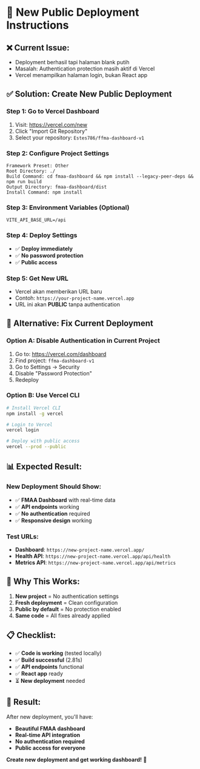 # 🚀 New Public Deployment Instructions

## ❌ **Current Issue:**
- Deployment berhasil tapi halaman blank putih
- Masalah: Authentication protection masih aktif di Vercel
- Vercel menampilkan halaman login, bukan React app

## ✅ **Solution: Create New Public Deployment**

### Step 1: Go to Vercel Dashboard
1. Visit: https://vercel.com/new
2. Click "Import Git Repository"
3. Select your repository: `Estes786/ffma-dashboard-v1`

### Step 2: Configure Project Settings
```
Framework Preset: Other
Root Directory: ./
Build Command: cd fmaa-dashboard && npm install --legacy-peer-deps && npm run build
Output Directory: fmaa-dashboard/dist
Install Command: npm install
```

### Step 3: Environment Variables (Optional)
```
VITE_API_BASE_URL=/api
```

### Step 4: Deploy Settings
- ✅ **Deploy immediately**
- ✅ **No password protection**
- ✅ **Public access**

### Step 5: Get New URL
- Vercel akan memberikan URL baru
- Contoh: `https://your-project-name.vercel.app`
- URL ini akan **PUBLIC** tanpa authentication

## 🔧 **Alternative: Fix Current Deployment**

### Option A: Disable Authentication in Current Project
1. Go to: https://vercel.com/dashboard
2. Find project: `ffma-dashboard-v1`
3. Go to Settings → Security
4. Disable "Password Protection"
5. Redeploy

### Option B: Use Vercel CLI
```bash
# Install Vercel CLI
npm install -g vercel

# Login to Vercel
vercel login

# Deploy with public access
vercel --prod --public
```

## 📊 **Expected Result:**

### New Deployment Should Show:
- ✅ **FMAA Dashboard** with real-time data
- ✅ **API endpoints** working
- ✅ **No authentication** required
- ✅ **Responsive design** working

### Test URLs:
- **Dashboard**: `https://new-project-name.vercel.app/`
- **Health API**: `https://new-project-name.vercel.app/api/health`
- **Metrics API**: `https://new-project-name.vercel.app/api/metrics`

## 🎯 **Why This Works:**

1. **New project** = No authentication settings
2. **Fresh deployment** = Clean configuration
3. **Public by default** = No protection enabled
4. **Same code** = All fixes already applied

## 📋 **Checklist:**

- ✅ **Code is working** (tested locally)
- ✅ **Build successful** (2.81s)
- ✅ **API endpoints** functional
- ✅ **React app** ready
- ⏳ **New deployment** needed

## 🎉 **Result:**

After new deployment, you'll have:
- **Beautiful FMAA dashboard**
- **Real-time API integration**
- **No authentication required**
- **Public access for everyone**

**Create new deployment and get working dashboard!** 🚀